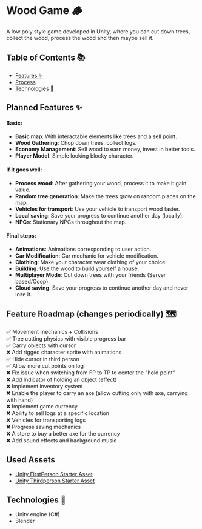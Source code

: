 # Wood Game 🪵  
A low poly style game developed in Unity, where you can cut down trees, collect the wood, process the wood and then maybe sell it.

## Table of Contents 📚  
- [Features ✨](#features-✨)  
- [Process](#process)  
- [Technologies 🔧](#technologies-🔧)  

## Planned Features ✨  
#### **Basic:**
- **Basic map**: With interactable elements like trees and a sell point.
- **Wood Gathering**: Chop down trees, collect logs.
- **Economy Management**: Sell wood to earn money, invest in better tools.
- **Player Model**: Simple looking blocky character.

#### **If it goes well:**
- **Process wood**: After gathering your wood, process it to make it gain value.
- **Random tree generation**: Make the trees grow on random places on the map.
- **Vehicles for transport**: Use your vehicle to transport wood faster.
- **Local saving**: Save your progress to continue another day (locally).
- **NPCs**: Stationary NPCs throughout the map. 

#### **Final steps:**
- **Animations**: Animations corresponding to user action.
- **Car Modification**: Car mechanic for vehicle modification.
- **Clothing**: Make your character wear clothing of your choice. 
- **Building**: Use the wood to build yourself a house. 
- **Multiplayer Mode**: Cut down trees with your friends (Server based/Coop).
- **Cloud saving**: Save your progress to continue another day and never lose it.

## Feature Roadmap (changes periodically) 🗺️
✅ Movement mechanics + Collisions  
✅ Tree cutting physics with visible progress bar   
✅ Carry objects with cursor    
❌ Add rigged character sprite with animations  
✅ Hide cursor in third person  
✅ Allow more cut points on log     
❌ Fix issue when switching from FP to TP to center the "hold point"    
❌ Add Indicator of holding an object (effect)  
❌ Implement inventory system   
❌ Enable the player to carry an axe (allow cutting only with axe, carrying with hand)  
❌ Implement game currency  
❌ Ability to sell logs at a specific location  
❌ Vehicles for transporting logs   
❌ Progress saving mechanics    
❌ A store to buy a better axe for the currency     
❌ Add sound effects and background music   

## Used Assets
- [Unity FirstPerson Starter Asset](https://assetstore.unity.com/packages/essentials/starter-assets-firstperson-updates-in-new-charactercontroller-pa-196525)
- [Unity Thirdperson Starter Asset](https://assetstore.unity.com/packages/essentials/starter-assets-thirdperson-updates-in-new-charactercontroller-pa-196526)

## Technologies 🔧  
- Unity engine (C#)
- Blender
